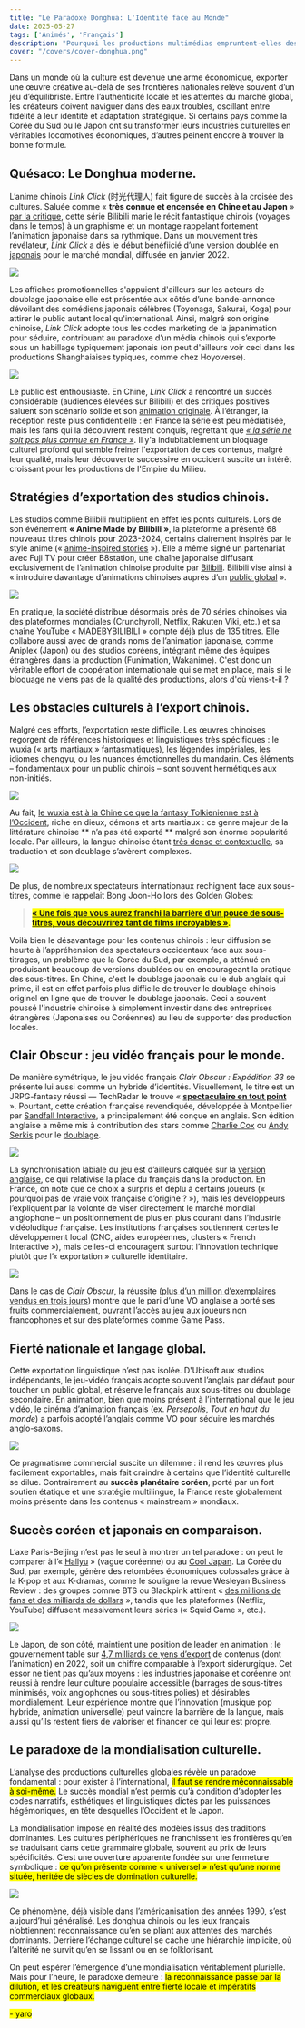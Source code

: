 ```yaml
---
title: "Le Paradoxe Donghua: L'Identité face au Monde"  
date: 2025-05-27  
tags: ['Animés', 'Français']  
description: "Pourquoi les productions multimédias empruntent-elles des esthétiques étrangères ?"
cover: "/covers/cover-donghua.png"
---
```


Dans un monde où la culture est devenue une arme économique, exporter une œuvre créative au-delà de ses frontières nationales relève souvent d’un jeu d’équilibriste. Entre l’authenticité locale et les attentes du marché global, les créateurs doivent naviguer dans des eaux troubles, oscillant entre fidélité à leur identité et adaptation stratégique. Si certains pays comme la Corée du Sud ou le Japon ont su transformer leurs industries culturelles en véritables locomotives économiques, d’autres peinent encore à trouver la bonne formule.

## Quésaco: Le Donghua moderne.

L’anime chinois *Link Click* (时光代理人) fait figure de succès à la croisée des cultures. Saluée comme « **très connue et encensée en Chine et au Japon** » [par la critique](https://www.allocine.fr/series/ficheserie-29267/critiques/), cette série Bilibili marie le récit fantastique chinois (voyages dans le temps) à un graphisme et un montage rappelant fortement l’animation japonaise dans sa rythmique. Dans un mouvement très révélateur, *Link Click* a dés le début bénéfiicié d’une version doublée en [japonais]((https://animecorner.me/link-click-gets-new-trailer-and-visual-ahead-of-japanese-dub-premiere/#:~:text=Link%20Click%2C%20popular%20donghua%20series%2C,in%20Japan%20on%20January%209)) pour le marché mondial, diffusée en janvier 2022.

![](image-245.png)

Les affiches promotionnelles s'appuient d'ailleurs sur les acteurs de doublage japonaise elle est présentée aux côtés d’une bande-annonce dévoilant des comédiens japonais célèbres (Toyonaga, Sakurai, Koga) pour attirer le public autant local qu'international. Ainsi, malgré son origine chinoise, *Link Click* adopte tous les codes marketing de la japanimation pour séduire, contribuant au paradoxe d’un média chinois qui s’exporte sous un habillage typiquement japonais (on peut d'ailleurs voir ceci dans les productions Shanghaiaises typiques, comme chez Hoyoverse).

![](image-246.png)

Le public est enthousiaste. En Chine, *Link Click* a rencontré un succès considérable (audiences élevées sur Bilibili) et des critiques positives saluent son scénario solide et son [animation originale](https://www.allocine.fr/series/ficheserie-29267/critiques/#:~:text=Il%20est%20édité%20pour%20Bilibili,rivaliser%20avec%20de%20bons%20thrillers). À l’étranger, la réception reste plus confidentielle : en France la série est peu médiatisée, mais les fans qui la découvrent restent conquis, regrettant que [*« la série ne soit pas plus connue en France »*](https://www.allocine.fr/series/ficheserie-29267/critiques/#:~:text=Cet%20animé%20chinois%20est%20une,de%20voyager%20dans%20le%20passé). Il y'a indubitablement un bloquage culturel profond qui semble freiner l'exportation de ces contenus, malgré leur qualité, mais leur découverte successive en occident suscite un intérêt croissant pour les productions de l'Empire du Milieu.

## Stratégies d’exportation des studios chinois.

Les studios comme Bilibili multiplient en effet les ponts culturels. Lors de son événement **« Anime Made by Bilibili »**, la plateforme a présenté 68 nouveaux titres chinois pour 2023-2024, certains clairement inspirés par le style anime (« [anime-inspired stories](https://www.anitrendz.com/news/2023/09/28/bilibili-unveils-68-chinese-animation-titles-at-industry-event#:~:text=During%20the%20ANIME%20MADE%20BY,Be%20Hero%20X%2C%20among%20others) »). Elle a même signé un partenariat avec Fuji TV pour créer B8station, une chaîne japonaise diffusant exclusivement de l’animation chinoise produite par [Bilibili](https://www.anitrendz.com/news/2023/09/28/bilibili-unveils-68-chinese-animation-titles-at-industry-event#). Bilibili vise ainsi à « introduire davantage d’animations chinoises auprès d’un [public global](https://www.anitrendz.com/news/2023/09/28/bilibili-unveils-68-chinese-animation-titles-at-industry-event#) ».

![](image-247.png)

En pratique, la société distribue désormais près de 70 séries chinoises via des plateformes mondiales (Crunchyroll, Netflix, Rakuten Viki, etc.) et sa chaîne YouTube « MADEBYBILIBILI » compte déjà plus de [135 titres](https://www.anitrendz.com/news/2023/09/28/bilibili-unveils-68-chinese-animation-titles-at-industry-event#). Elle collabore aussi avec de grands noms de l’animation japonaise, comme Aniplex (Japon) ou des studios coréens, intégrant même des équipes étrangères dans la production (Funimation, Wakanime).
C'est donc un véritable effort de coopération internationale qui se met en place, mais si le bloquage ne viens pas de la qualité des productions, alors d'où viens-t-il ?

## Les obstacles culturels à l’export chinois.

Malgré ces efforts, l’exportation reste difficile. Les œuvres chinoises regorgent de références historiques et linguistiques très spécifiques : le wuxia (« arts martiaux » fantasmatiques), les légendes impériales, les idiomes chengyu, ou les nuances émotionnelles du mandarin. Ces éléments – fondamentaux pour un public chinois – sont souvent hermétiques aux non-initiés.

![](image-250.png)

Au fait, [le wuxia est à la Chine ce que la fantasy Tolkienienne est à l’Occident](https://www.reddit.com/r/Fantasy/comments/q7gdl4/clarifying_wuxia_xianxia_and_related_chinese/?show=original), riche en dieux, démons et arts martiaux : ce genre majeur de la littérature chinoise ** n’a pas été exporté ** malgré son énorme popularité locale. Par ailleurs, la langue chinoise étant [très dense et contextuelle](https://www.researchgate.net/publication/368829582_HULAT_at_SemEval-2023_Task_9_Data_augmentation_for_pre-trained_transformers_applied_to_Multilingual_Tweet_Intimacy_Analysis), sa traduction et son doublage s’avèrent complexes.

![](image-251.png)

De plus, de nombreux spectateurs internationaux rechignent face aux sous-titres, comme le rappelait Bong Joon-Ho lors des Golden Globes:
> <mark> [ **« Une fois que vous aurez franchi la barrière d’un pouce de sous-titres, vous découvrirez tant de films incroyables »**](https://www.dazeddigital.com/film-tv/article/47346/1/parasite-director-bong-joon-ho-golden-globes-subtitles-foreign-language-films#:~:text=“Once%20you%20overcome%20the%20one,acceptance%20speech%20mostly%20in%20Korean). </mark>

Voilà bien le désavantage pour les contenus chinois : leur diffusion se heurte à l’appréhension des spectateurs occidentaux face aux sous-titrages, un problème que la Corée du Sud, par exemple, a atténué en produisant beaucoup de versions doublées ou en encourageant la pratique des sous-titres. En Chine, c'est le doublage japonais ou le dub anglais qui prime, il est en effet parfois plus difficile de trouver le doublage chinois originel en ligne que de trouver le doublage japonais. Ceci a souvent poussé l'industrie chinoise à simplement investir dans des entreprises étrangères (Japonaises ou Coréennes) au lieu de supporter des production locales.

## Clair Obscur : jeu vidéo français pour le monde.

De manière symétrique, le jeu vidéo français *Clair Obscur : Expédition 33* se présente lui aussi comme un hybride d’identités. Visuellement, le titre est un JRPG-fantasy réussi — TechRadar le trouve « [**spectaculaire en tout point**](https://www.techradar.com/gaming/clair-obscur-expedition-33-review#:~:text=) ». Pourtant, cette création française revendiquée, développée à Montpellier par [Sandfall Interactive](https://www.sandfall.co), a principalement été conçue en anglais. Son édition anglaise a même mis à contribution des stars comme [Charlie Cox](https://en.wikipedia.org/wiki/Charlie_Cox) ou [Andy Serkis](https://en.wikipedia.org/wiki/Andy_Serkis) pour le [doublage](https://fr.wikipedia.org/wiki/Clair_Obscur:_Expedition_33#:~:text=Le%20soutien%20financier%20de%20l%27éditeur,9).

![](image-252.png)

La synchronisation labiale du jeu est d’ailleurs calquée sur la [version anglaise](https://fr.wikipedia.org/wiki/Clair_Obscur:_Expedition_33#:~:text=La%20synchronisation%20labiale%20des%20personnages,10), ce qui relativise la place du français dans la production. En France, on note que ce choix a surpris et déplu à certains joueurs (« pourquoi pas de vraie voix française d’origine ? »), mais les développeurs l’expliquent par la volonté de viser directement le marché mondial anglophone – un positionnement de plus en plus courant dans l’industrie vidéoludique française. Les institutions françaises soutiennent certes le développement local (CNC, aides européennes, clusters « French Interactive »), mais celles-ci encouragent surtout l’innovation technique plutôt que l’« exportation » culturelle identitaire.

![](image-253.png)

Dans le cas de *Clair Obscur*, la réussite ([plus d’un million d’exemplaires vendus en trois jours](https://www.radiotimes.com/technology/gaming/clair-obscur-expedition-33-sales-player-count/#:~:text=At%20the%20time%20of%20writing%2C,more%20than%201%20million%20copies)) montre que le pari d’une VO anglaise a porté ses fruits commercialement, ouvrant l’accès au jeu aux joueurs non francophones et sur des plateformes comme Game Pass.

## Fierté nationale et langage global.

Cette exportation linguistique n’est pas isolée. D'Ubisoft aux studios indépendants, le jeu-vidéo français adopte souvent l’anglais par défaut pour toucher un public global, et réserve le français aux sous-titres ou doublage secondaire. En animation, bien que moins présent à l’international que le jeu vidéo, le cinéma d’animation français (ex. *Persepolis*, *Tout en haut du monde*) a parfois adopté l’anglais comme VO pour séduire les marchés anglo-saxons.

![](image-254.png)

Ce pragmatisme commercial suscite un dilemme : il rend les œuvres plus facilement exportables, mais fait craindre à certains que l’identité culturelle se dilue. Contrairement au **succès planétaire coréen**, porté par un fort soutien étatique et une stratégie multilingue, la France reste globalement moins présente dans les contenus « mainstream » mondiaux.

## Succès coréen et japonais en comparaison.

L’axe Paris-Beijing n’est pas le seul à montrer un tel paradoxe : on peut le comparer à l’« [Hallyu](https://en.wikipedia.org/wiki/Korean_Wave) » (vague coréenne) ou au [Cool Japan](https://fr.wikipedia.org/wiki/Cool_Japan). La Corée du Sud, par exemple, génère des retombées économiques colossales grâce à la K-pop et aux K-dramas, comme le souligne la revue Wesleyan Business Review : des groupes comme BTS ou Blackpink attirent « [des millions de fans et des milliards de dollars](https://www.wesleyanbusinessreview.com/issue-x-the-macroeconomy/blog-post-title-three-kh6nb#:~:text=entertainment%20industry%20lies%20at%20the,global%20success%20of%20Parasite%20and) », tandis que les plateformes (Netflix, YouTube) diffusent massivement leurs séries (« Squid Game », etc.).

![](image-255.png)

Le Japon, de son côté, maintient une position de leader en animation : le gouvernement table sur [4,7 milliards de yens d’export](https://english.kyodonews.net/news/2024/06/476e1a0c184f-japan-aims-for-anime-games-sales-abroad-to-hit-20-tril-yen-by-2033.html#:~:text=According%20to%20the%20government%2C%20overseas,7%20trillion%20yen%20in%202022) de contenus (dont l’animation) en 2022, soit un chiffre comparable à l’export sidérurgique. Cet essor ne tient pas qu’aux moyens : les industries japonaise et coréenne ont réussi à rendre leur culture populaire accessible (barrages de sous-titres minimisés, voix anglophones ou sous-titres polies) et désirables mondialement. Leur expérience montre que l’innovation (musique pop hybride, animation universelle) peut vaincre la barrière de la langue, mais aussi qu’ils restent fiers de valoriser et financer ce qui leur est propre.

## Le paradoxe de la mondialisation culturelle.

L’analyse des productions culturelles globales révèle un paradoxe fondamental : pour exister à l’international, <mark>il faut se rendre méconnaissable à soi-même.</mark> Le succès mondial n’est permis qu’à condition d’adopter les codes narratifs, esthétiques et linguistiques dictés par les puissances hégémoniques, en tête desquelles l’Occident et le Japon.

La mondialisation impose en réalité des modèles issus des traditions dominantes. Les cultures périphériques ne franchissent les frontières qu’en se traduisant dans cette grammaire globale, souvent au prix de leurs spécificités. C’est une ouverture apparente fondée sur une fermeture symbolique : <mark>ce qu’on présente comme « universel » n’est qu’une norme située, héritée de siècles de domination culturelle.</mark>

![](image-256.png)

Ce phénomène, déjà visible dans l’américanisation des années 1990, s’est aujourd’hui généralisé. Les donghua chinois ou les jeux français n’obtiennent reconnaissance qu’en se pliant aux attentes des marchés dominants. Derrière l’échange culturel se cache une hiérarchie implicite, où l’altérité ne survit qu’en se lissant ou en se folklorisant.

On peut espérer l’émergence d’une mondialisation véritablement plurielle. Mais pour l’heure, le paradoxe demeure : <mark>la reconnaissance passe par la dilution, et les créateurs naviguent entre fierté locale et impératifs commerciaux globaux.</mark>

  <mark>- yaro</mark>